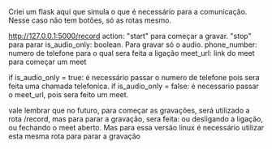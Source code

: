 Criei um flask aqui que simula o que é necessário para a comunicação. Nesse caso não tem botões, só as rotas mesmo.


http://127.0.0.1:5000/record
action: "start" para começar a gravar. "stop" para parar
is_audio_only: boolean. Para gravar só o audio.
phone_number: numero de telefone para o qual sera feita a ligação
meet_url: link do meet para começar um meet

if is_audio_only = true: é necessário passar o numero de telefone pois sera feita uma chamada telefonica.
if is_audio_only = false: é necessario passar o meet_url, pois sera feito um meet.

vale lembrar que no futuro, para começar as gravações, será utilizado a rota /record, mas para parar a gravação, sera feita: ou desligando a ligação, ou fechando o meet aberto. Mas para essa versão linux é necessário utilizar esta mesma rota para parar a gravação 